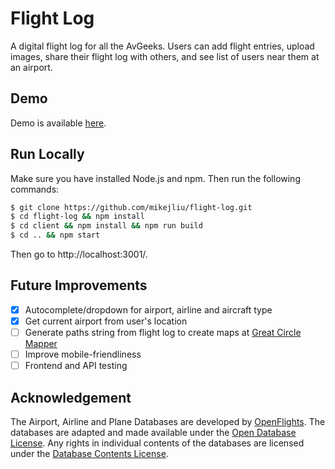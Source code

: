 # Flight Log

A digital flight log for all the AvGeeks. Users can add flight entries, upload images, share their flight log with others, and see list of users near them at an airport.

## Demo

Demo is available [here](https://dry-mountain-16931.herokuapp.com/).

## Run Locally

Make sure you have installed Node.js and npm. Then run the following commands:

```bash
$ git clone https://github.com/mikejliu/flight-log.git
$ cd flight-log && npm install
$ cd client && npm install && npm run build
$ cd .. && npm start
```

Then go to http://localhost:3001/.

## Future Improvements

- [x] Autocomplete/dropdown for airport, airline and aircraft type
- [x] Get current airport from user's location
- [ ] Generate paths string from flight log to create maps at [Great Circle Mapper](http://www.gcmap.com/mapui)
- [ ] Improve mobile-friendliness
- [ ] Frontend and API testing

## Acknowledgement

The Airport, Airline and Plane Databases are developed by [OpenFlights](https://openflights.org/data.html). The databases are adapted and made available under the [Open Database License](http://opendatacommons.org/licenses/odbl/1.0/). Any rights in individual contents of the databases are licensed under the [Database Contents License](http://opendatacommons.org/licenses/dbcl/1.0/).
